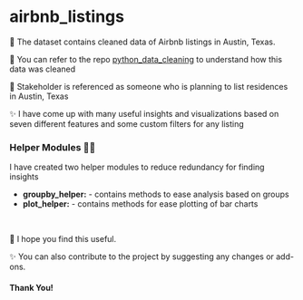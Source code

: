 # airbnb_listings

🧿 The dataset contains cleaned data of Airbnb listings in Austin, Texas. 

🔗 You can refer to the repo [python_data_cleaning](https://github.com/abhisingh91/python_data_cleaning) to understand how this data was cleaned 

🤵 Stakeholder is referenced as someone who is planning to list residences in Austin, Texas

✨ I have come up with many useful insights and visualizations based on seven different features and some custom filters for any listing

### Helper Modules 💁‍♂️
I have created two helper modules to reduce redundancy for finding insights
- **groupby_helper:** - contains methods to ease analysis based on groups
- **plot_helper:** - contains methods for ease plotting of bar charts

<br>

🤝 I hope you find this useful. 

✨ You can also contribute to the project by suggesting any changes or add-ons.

#### Thank You! 
